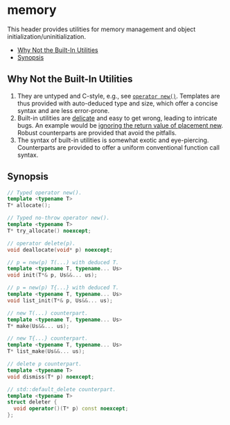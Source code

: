 # memory

This header provides utilities for memory management and object initialization/uninitialization.

- [Why Not the Built-In Utilities](#why-not-the-built-in-utilities)
- [Synopsis](#synopsis)

## Why Not the Built-In Utilities

1. They are untyped and C-style, e.g., see [`operator new()`][2].
   Templates are thus provided with auto-deduced type and size,
   which offer a concise syntax and are less error-prone.
2. Built-in utilities are [delicate][1] and easy to get wrong, leading to intricate bugs.
   An example would be [ignoring the return value of placement new][3].
   Robust counterparts are provided that avoid the pitfalls.
3. The syntax of built-in utilities is somewhat exotic and eye-piercing.
   Counterparts are provided to offer a uniform conventional function call syntax.

[1]:https://stackoverflow.com/q/49546754/1348273
[2]:http://en.cppreference.com/w/cpp/memory/new/operator_new
[3]:https://stackoverflow.com/q/49568858/1348273

## Synopsis

~~~C++
// Typed operator new().
template <typename T>
T* allocate();

// Typed no-throw operator new().
template <typename T>
T* try_allocate() noexcept;

// operator delete(p).
void deallocate(void* p) noexcept;

// p = new(p) T(...) with deduced T.
template <typename T, typename... Us>
void init(T*& p, Us&&... us);

// p = new(p) T{...} with deduced T.
template <typename T, typename... Us>
void list_init(T*& p, Us&&... us);

// new T(...) counterpart.
template <typename T, typename... Us>
T* make(Us&&... us);

// new T{...} counterpart.
template <typename T, typename... Us>
T* list_make(Us&&... us);

// delete p counterpart.
template <typename T>
void dismiss(T* p) noexcept;

// std::default_delete counterpart.
template <typename T>
struct deleter {
  void operator()(T* p) const noexcept;
};
~~~
